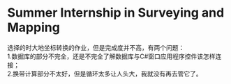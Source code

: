 # Summer Internship in Surveying and Mapping
选择的时大地坐标转换的作业，但是完成度并不高，有两个问题：  
1.数据库的部分不完全，还是不完全了解数据库与C#窗口应用程序控件该怎样连接；  
2.换带计算部分不太好，但是循环太多让人头大，我就没有再去管它了。  
